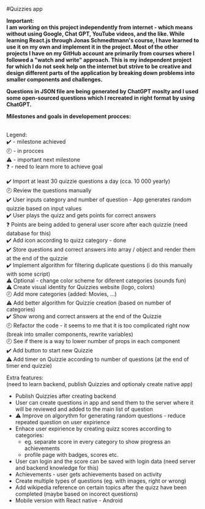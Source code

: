 #Quizzies app

<b> Important: <br>
I am working on this project independently from internet - which means without using Google, Chat GPT, YouTube videos, and the like. While learning React.js through Jonas Schmedtmann's course, I have learned to use it on my own and implement it in the project. Most of the other projects I have on my GitHub account are primarily from courses where I followed a "watch and write" approach. This is my independent project for which I do not seek help on the internet but strive to be creative and design different parts of the application by breaking down problems into smaller components and challenges. </b>

<b>Questions in JSON file are being generated by ChatGPT moslty and I used some open-sourced questions which I recreated in right format by using ChatGPT. </b>

<b>Milestones and goals in developement procces: </b> <br> <br>

Legend: <br>
✔️ - milestone achieved <br>
🕗 - in procces <br>
⚠️ - important next milestone <br>
❓ - need to learn more to achieve goal <br>

✔️ Import at least 30 quizzie questions a day (cca. 10 000 yearly) <br>
🕗 Review the questions manually <br>
✔️ User inputs category and number of question - App generates random quizzie based on input values <br>
✔️ User plays the quizz and gets points for correct answers <br>
❓ Points are being added to general user score after each quizzie (need database for this) <br>
✔️ Add icon according to quizz category - done <br>
✔️ Store questions and correct answers into array / object and render them at the end of the quizzie <br>
✔️ Implement algorithm for filtering duplicate questions (i do this manually with some script) <br>
⚠️ Optional - change color scheme for diferent categories (sounds fun) <br>
⚠️ Create visual identity for Quizzies website (logo, colors) <br>
🕗 Add more categories (added: Movies, ...) <br>
⚠️ Add better algorithm for Quizzie creation (based on number of categories) <br>
✔️ Show wrong and correct answers at the end of the Quizzie <br>
🕗 Refactor the code - it seems to me that it is too complicated right now (break into smaller components, rewrite variables) <br>
🕗 See if there is a way to lower number of props in each component <br>
✔️ Add button to start new Quizzie <br>
⚠️ Add timer on Quizzie according to number of questions (at the end of timer end quizzie) <br>

Extra features: <br>
(need to learn backend, publish Quizzies and optionaly create native app) <br>

- Publish Quizzies after creating backend
- User can create questions in app and send them to the server where it will be reviewed and added to the main list of question
- ⚠️ Improve on algorythm for generating random questions - reduce repeated question on user expirience
- Enhace user expirience by creating quizz scores according to categories:
  - eg. separate score in every category to show progress an achievements
  - profile page with badges, scores etc.
- User can login and the score can be saved with login data (need server and backend knowledge for this)
- Achievements - user gets achievements based on activity
- Create multiple types of questions (eg. with images, right or wrong)
- Add wikipedia reference on certain topics after the quizz have been completed (maybe based on incorect questions)
- Mobile version with React native - Android
